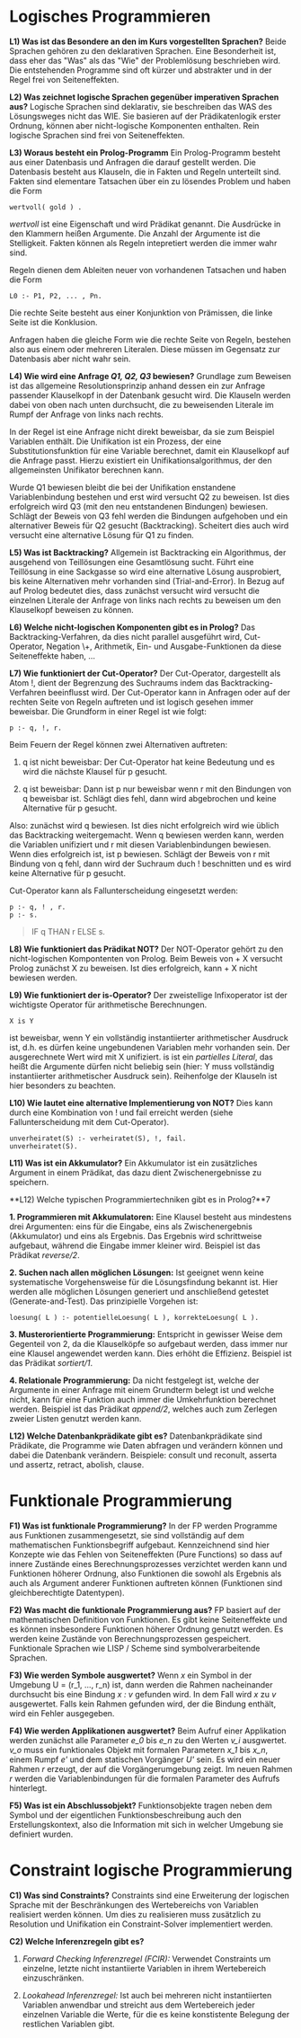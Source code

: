 # Logisches Programmieren

**L1) Was ist das Besondere an den im Kurs vorgestellten Sprachen?**
Beide Sprachen gehören zu den deklarativen Sprachen. Eine Besonderheit ist, dass eher das "Was" als das "Wie" der Problemlösung beschrieben wird. Die entstehenden Programme sind oft kürzer und abstrakter und in der Regel frei von Seiteneffekten.

**L2) Was zeichnet logische Sprachen gegenüber imperativen Sprachen aus?**
Logische Sprachen sind deklarativ, sie beschreiben das WAS des Lösungsweges nicht das WIE. Sie basieren auf der Prädikatenlogik erster Ordnung, können aber nicht-logische Komponenten enthalten. Rein logische Sprachen sind frei von Seiteneffekten.

**L3) Woraus besteht ein Prolog-Programm**
Ein Prolog-Programm besteht aus einer Datenbasis und Anfragen die darauf gestellt werden. Die Datenbasis besteht aus Klauseln, die in Fakten und Regeln unterteilt sind. Fakten sind elementare Tatsachen über ein zu lösendes Problem und haben die Form

	wertvoll( gold ) .

*wertvoll* ist eine Eigenschaft und wird Prädikat genannt. Die Ausdrücke in den Klammern heißen Argumente. Die Anzahl der Argumente ist die Stelligkeit. Fakten können als Regeln intepretiert werden die immer wahr sind.

Regeln dienen dem Ableiten neuer von vorhandenen Tatsachen und haben die Form

	L0 :- P1, P2, ... , Pn.

Die rechte Seite besteht aus einer Konjunktion von Prämissen, die linke Seite ist die Konklusion.

Anfragen haben die gleiche Form wie die rechte Seite von Regeln, bestehen also aus einem oder mehreren Literalen. Diese müssen im Gegensatz zur Datenbasis aber nicht wahr sein.

**L4) Wie wird eine Anfrage *Q1, Q2, Q3* bewiesen?**
Grundlage zum Beweisen ist das allgemeine Resolutionsprinzip anhand dessen ein zur Anfrage passender Klauselkopf in der Datenbank gesucht wird. Die Klauseln werden dabei von oben nach unten durchsucht, die zu beweisenden Literale im Rumpf der Anfrage von links nach rechts.

In der Regel ist eine Anfrage nicht direkt beweisbar, da sie zum Beispiel Variablen enthält. Die Unifikation ist ein Prozess, der eine Substitutionsfunktion für eine Variable berechnet, damit ein Klauselkopf auf die Anfrage passt. Hierzu existiert ein Unifikationsalgorithmus, der den allgemeinsten Unifikator berechnen kann.

Wurde Q1 bewiesen bleibt die bei der Unifikation enstandene Variablenbindung bestehen und erst wird versucht Q2 zu beweisen. Ist dies erfolgreich wird Q3 (mit den neu entstandenen Bindungen) bewiesen. Schlägt der Beweis von Q3 fehl werden die Bindungen aufgehoben und ein alternativer Beweis für Q2 gesucht (Backtracking). Scheitert dies auch wird versucht eine alternative Lösung für Q1 zu finden. 

**L5) Was ist Backtracking?**
Allgemein ist Backtracking ein Algorithmus, der ausgehend von Teillösungen eine Gesamtlösung sucht. Führt eine Teillösung in eine Sackgasse so wird eine alternative Lösung ausprobiert, bis keine Alternativen mehr vorhanden sind (Trial-and-Error). In Bezug auf auf Prolog bedeutet dies, dass zunächst versucht wird versucht die einzelnen Literale der Anfrage von links nach rechts zu beweisen um den Klauselkopf beweisen zu können.

**L6) Welche nicht-logischen Komponenten gibt es in Prolog?**
Das Backtracking-Verfahren, da dies nicht parallel ausgeführt wird, Cut-Operator, Negation \\+, Arithmetik, Ein- und Ausgabe-Funktionen da diese Seiteneffekte haben, ...

**L7) Wie funktioniert der Cut-Operator?**
Der Cut-Operator, dargestellt als Atom !, dient der Begrenzung des Suchraums indem das Backtracking-Verfahren beeinflusst wird. Der Cut-Operator kann in Anfragen oder auf der rechten Seite von Regeln auftreten und ist logisch gesehen immer beweisbar. Die Grundform in einer Regel ist wie folgt:

	p :- q, !, r.

Beim Feuern der Regel können zwei Alternativen auftreten:

1. q ist nicht beweisbar: Der Cut-Operator hat keine Bedeutung und es wird die nächste Klausel für p gesucht.

2. q ist beweisbar: Dann ist p nur beweisbar wenn r mit den Bindungen von q beweisbar ist. Schlägt dies fehl, dann wird abgebrochen und keine Alternative für p gesucht.

Also: zunächst wird q bewiesen. Ist dies nicht erfolgreich wird wie üblich das Backtracking weitergemacht. Wenn q bewiesen werden kann, werden die Variablen unifiziert und r mit diesen Variablenbindungen bewiesen. Wenn dies erfolgreich ist, ist p bewiesen. Schlägt der Beweis von r mit Bindung von q fehl, dann wird der Suchraum duch ! beschnitten und es wird keine Alternative für p gesucht.

Cut-Operator kann als Fallunterscheidung eingesetzt werden:

	p :- q, ! , r.
	p :- s.

> IF q THAN r ELSE s.

**L8) Wie funktioniert das Prädikat NOT?**
Der NOT-Operator gehört zu den nicht-logischen Kompontenten von Prolog. Beim Beweis von \+ X versucht Prolog zunächst X zu beweisen. Ist dies erfolgreich, kann \+ X nicht bewiesen werden.

**L9) Wie funktioniert der is-Operator?**
Der zweistellige Infixoperator ist der wichtigste Operator für arithmetische Berechnungen.

	X is Y

ist beweisbar, wenn Y ein vollständig instantiierter arithmetischer Ausdruck ist, d.h. es dürfen keine ungebundenen Variablen mehr vorhanden sein. Der ausgerechnete Wert wird mit X unifiziert. is ist ein *partielles Literal*, das heißt die Argumente dürfen nicht beliebig sein (hier: Y muss vollständig instantiierter arithmetischer Ausdruck sein). Reihenfolge der Klauseln ist hier besonders zu beachten.

**L10) Wie lautet eine alternative Implementierung von NOT?**
Dies kann durch eine Kombination von ! und fail erreicht werden (siehe Fallunterscheidung mit dem Cut-Operator).

	unverheiratet(S) :- verheiratet(S), !, fail.
	unverheiratet(S).

**L11) Was ist ein Akkumulator?**
Ein Akkumulator ist ein zusätzliches Argument in einem Prädikat, das dazu dient Zwischenergebnisse zu speichern.

**L12) Welche typischen Programmiertechniken gibt es in Prolog?**7

**1. Programmieren mit Akkumulatoren:** Eine Klausel besteht aus mindestens drei Argumenten: eins für die Eingabe, eins als Zwischenergebnis (Akkumulator) und eins als Ergebnis. Das Ergebnis wird schrittweise aufgebaut, während die Eingabe immer kleiner wird. Beispiel ist das Prädikat *reverse/2*.

**2. Suchen nach allen möglichen Lösungen:** Ist geeignet wenn keine systematische Vorgehensweise für die Lösungsfindung bekannt ist. Hier werden alle möglichen Lösungen generiert und anschließend getestet (Generate-and-Test). Das prinzipielle Vorgehen ist:

	loesung( L ) :- potentielleLoesung( L ), korrekteLoesung( L ). 

**3. Musterorientierte Programmierung:** Entspricht in gewisser Weise dem Gegenteil von 2, da die Klauselköpfe so aufgebaut werden, dass immer nur eine Klausel angewendet werden kann. Dies erhöht die Effizienz. Beispiel ist das Prädikat *sortiert/1*.

**4. Relationale Programmierung:** Da nicht festgelegt ist, welche der Argumente in einer Anfrage mit einem Grundterm belegt ist und welche nicht, kann für eine Funktion auch immer die Umkehrfunktion berechnet werden. Beispiel ist das Prädikat *append/2*, welches auch zum Zerlegen zweier Listen genutzt werden kann.

**L12) Welche Datenbankprädikate gibt es?**
Datenbankprädikate sind Prädikate, die Programme wie Daten abfragen und verändern können und dabei die Datenbank verändern. Beispiele: consult und reconult, asserta und assertz, retract, abolish, clause.

# Funktionale Programmierung
**F1) Was ist funktionale Programmierung?**
In der FP werden Programme aus Funktionen zusammengesetzt, sie sind vollständig auf dem mathematischen Funktionsbegriff aufgebaut. Kennzeichnend sind hier Konzepte wie das Fehlen von Seiteneffekten (Pure Functions) so dass auf innere Zustände eines Berechnungsprozesses verzichtet werden kann und Funktionen höherer Ordnung, also Funktionen die sowohl als Ergebnis als auch als Argument anderer Funktionen auftreten können (Funktionen sind gleichberechtigte Datentypen).

**F2) Was macht die funktionale Programmierung aus?**
FP basiert auf der mathematischen Definition von Funktionen. Es gibt keine Seiteneffekte und es können insbesondere Funktionen höherer Ordnung genutzt werden. Es werden keine Zustände von Berechnungsprozessen gespeichert. Funktionale Sprachen wie LISP / Scheme sind symbolverarbeitende Sprachen.

**F3) Wie werden Symbole ausgwertet?**
Wenn *x* ein Symbol in der Umgebung U = (r_1, ..., r_n) ist, dann werden die Rahmen nacheinander durchsucht bis eine Bindung *x : v* gefunden wird. In dem Fall wird *x* zu *v* ausgewertet. Falls kein Rahmen gefunden wird, der die Bindung enthält, wird ein Fehler ausgegeben.

**F4) Wie werden Applikationen ausgwertet?**
Beim Aufruf einer Applikation werden zunächst alle Parameter *e_0* bis *e_n* zu den Werten *v_i* ausgwertet. *v_o* muss ein funktionales Objekt mit formalen Parametern *x_1* bis *x_n*, einem Rumpf *e'* und dem statischen Vorgänger *U'* sein. Es wird ein neuer Rahmen *r* erzeugt, der auf die Vorgängerumgebung zeigt. Im neuen Rahmen *r* werden die Variablenbindungen für die formalen Parameter des Aufrufs hinterlegt.

**F5) Was ist ein Abschlussobjekt?**
Funktionsobjekte tragen neben dem Symbol und der eigentlichen Funktionsbeschreibung auch den Erstellungskontext, also die Information mit sich in welcher Umgebung sie definiert wurden.

# Constraint logische Programmierung
**C1) Was sind Constraints?**
Constraints sind eine Erweiterung der logischen Sprache mit der  Beschränkungen des Wertebereichs von Variablen realisiert werden können. Um dies zu realisieren muss zusätzlich zu Resolution und Unifikation ein Constraint-Solver implementiert werden.

**C2) Welche Inferenzregeln gibt es?**

1. *Forward Checking Inferenzregel (FCIR):* Verwendet Constraints um einzelne, letzte nicht instantiierte Variablen in ihrem Wertebereich einzuschränken.

2. *Lookahead Inferenzregel:* Ist auch bei mehreren nicht instantiierten Variablen anwendbar und streicht aus dem Wertebereich jeder einzelnen Variable die Werte, für die es keine konstistente Belegung der restlichen Variablen gibt.
